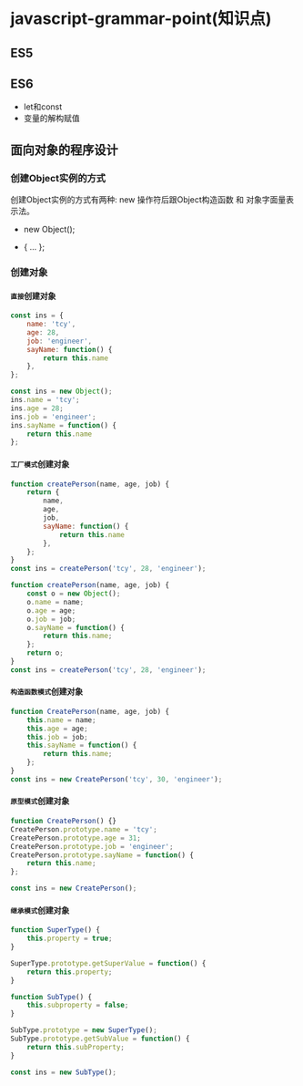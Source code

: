 # javascript-grammar-point(知识点)

## ES5

## ES6

- let和const
- 变量的解构赋值

## 面向对象的程序设计

### 创建Object实例的方式

创建Object实例的方式有两种: new 操作符后跟Object构造函数 和 对象字面量表示法。

- new Object();

- { ... };

### 创建对象

#### `直接`创建对象

``` javascript
const ins = {
    name: 'tcy',
    age: 28,
    job: 'engineer',
    sayName: function() {
        return this.name
    },
};
```

``` javascript
const ins = new Object();
ins.name = 'tcy';
ins.age = 28;
ins.job = 'engineer';
ins.sayName = function() {
    return this.name
};
```

#### `工厂模式`创建对象

``` javascript
function createPerson(name, age, job) {
    return {
        name,
        age,
        job,
        sayName: function() {
            return this.name
        },
    };
}
const ins = createPerson('tcy', 28, 'engineer');
```

``` javascript
function createPerson(name, age, job) {
    const o = new Object();
    o.name = name;
    o.age = age;
    o.job = job;
    o.sayName = function() {
        return this.name;
    };
    return o;
}
const ins = createPerson('tcy', 28, 'engineer');
```

#### `构造函数模式`创建对象

``` javascript
function CreatePerson(name, age, job) {
    this.name = name;
    this.age = age;
    this.job = job;
    this.sayName = function() {
        return this.name;
    };
}
const ins = new CreatePerson('tcy', 30, 'engineer');
```

#### `原型模式`创建对象

``` javascript
function CreatePerson() {}
CreatePerson.prototype.name = 'tcy';
CreatePerson.prototype.age = 31;
CreatePerson.prototype.job = 'engineer';
CreatePerson.prototype.sayName = function() {
    return this.name;
};

const ins = new CreatePerson();
```

#### `继承模式`创建对象

``` javascript
function SuperType() {
    this.property = true;
}

SuperType.prototype.getSuperValue = function() {
    return this.property;
}

function SubType() {
    this.subproperty = false;
}

SubType.prototype = new SuperType();
SubType.prototype.getSubValue = function() {
    return this.subProperty;
}

const ins = new SubType();

```
